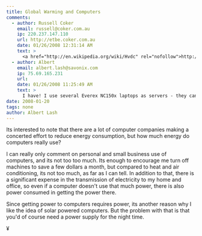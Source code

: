 ```yaml
---
title: Global Warming and Computers
comments:
  - author: Russell Coker
    email: russell@coker.com.au
    ip: 220.237.147.110
    url: http://etbe.coker.com.au
    date: 01/26/2008 12:31:14 AM
    text: >
      <a href="http://en.wikipedia.org/wiki/Hvdc" rel="nofollow">http://en.wikipedia.org/wiki/Hvdc</a><br/>The above wikipedia page says that High Voltage DC has losses in the order of 3% per 1000Km.<br/><br/>The power wasted in transmission may be exceeded by the power used for cooling (which according to my best estimates may be more than 1/3 as much as the power used).<br/><br/>Of course if you get solar power for your entire building then it can run the computer and the cooler.<br/><br/><a href="http://etbe.coker.com.au/2008/01/23/asus-eeepc-as-a-router/" rel="nofollow">http://etbe.coker.com.au/2008/01/23/asus-eeepc-as-a-router/</a><br/>Have you considered using the EeePC (or a similar machine) as a router and small server?  It seems to have a lot of potential to save power for such uses.  One of my clients is investigating it at the moment (at my suggestion).
  - author: Albert
    email: albert.lash@savonix.com
    ip: 75.69.165.231
    url:
    date: 01/26/2008 11:25:49 AM
    text: >
      I have! I use several Everex NC150x laptops as servers - they can use as little as 9 watts! They also have a hardware RNG and AES acceleration, so they are actually really up to the task of serving. Its funny but when I was searching for C7 machines, the laptops were the cheapest machine available (unfortunately they aren't too easy to find anymore), and with the ability to be a pretty useful "hand me down" computer, I couldn't resist. In the end I bought six of them and I'm really glad I did. Four of them came with Vista and I wish I could have bought them bare bones!<br/><br/>The only problem I find with the notebooks is that they only have one ethernet port. They have mini-PCI for a wifi card (they came with an Atheros card which I actually removed and am using in some pfSense firewalls), but 9 watts is too much for a wireless router IMHO.<br/><br/>I also have a couple HP t5135 machines which have a lower power C7, on of which I use as a PBX server with AskoziaPBX and the other as a debian based ejabberd server, but those consume 10 watts. Its very odd because the C7 in them is the "Eden" brand and only runs at 400Mhz, and they also have no screen nor hard drive. Go figure. Must be a kernel / ACPI optimization?
date: 2008-01-20
tags: none
author: Albert Lash
---
```

Its interested to note that there are a lot of computer companies making a concerted effort to reduce energy consumption, but how much energy do computers really use?

I can really only comment on personal and small business use of computers, and its not too too much. Its enough to encourage me turn off machines to save a few dollars a month, but compared to heat and air conditioning, its not too much, as far as I can tell. In addition to that, there is a significant expense in the transmission of electricity to my home and office, so even if a computer doesn't use that much power, there is also power consumed in getting the power there.

Since getting power to computers requires power, its another reason why I like the idea of solar powered computers. But the problem with that is that you'd of course need a power supply for the night time.

¥

